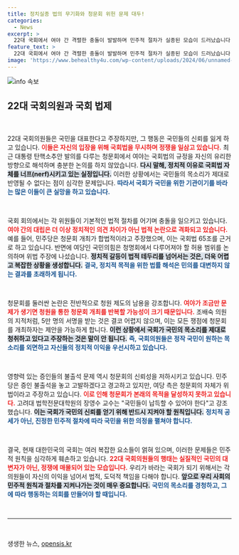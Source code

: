 ```yaml
---
title: 정치실종 법의 무기화와 청문회 위헌 문제 대두!
categories:
  - News
excerpt: >
  22대 국회에서 여야 간 격렬한 충돌이 발발하며 민주적 절차가 실종된 모습이 드러났습니다. 청문회를 둘러싼 갈등이 국민의 불신을 자아내고 있는 지금, 어떤 변화가 필요할까요?
feature_text: >
  22대 국회에서 여야 간 격렬한 충돌이 발발하며 민주적 절차가 실종된 모습이 드러났습니다. 청문회를 둘러싼 갈등이 국민의 불신을 자아내고 있는 지금, 어떤 변화가 필요할까요?
image: 'https://www.behealthy4u.com/wp-content/uploads/2024/06/unnamed-file.png'
---
```


<p><img src="https://www.behealthy4u.com/wp-content/uploads/2024/06/unnamed-file.png" alt="info 속보" /></p>

<h2 data-ke-size="size26">22대 국회의원과 국회 법제</h2>

<p data-ke-size="size16">&nbsp;</p>

<p>22대 국회의원들은 국민을 대표한다고 주장하지만, 그 행동은 국민들의 신뢰를 잃게 하고 있습니다. <b><span style="color: #ee2323;">이들은 자신의 입장을 위해 국회법을 무시하며 정쟁을 일삼고 있습니다.</span></b> 최근 대통령 탄핵소추안 발의를 다루는 청문회에서 여야는 국회법의 규정을 자신의 유리한 방향으로 해석하며 충분한 논의를 하지 않았습니다. <b><span style="background-color: #21538527;">다시 말해, 정치적 이유로 국회법 자체를 너프(nerf)시키고 있는 실정입니다.</span></b> 이러한 상황에서는 국민들의 목소리가 제대로 반영될 수 없다는 점이 심각한 문제입니다. <b><span style="color: #1a5490;">따라서 국회가 국민을 위한 기관이기를 바라는 많은 이들이 큰 실망을 하고 있습니다.</span></b></p>

<p data-ke-size="size16">&nbsp;</p>

<p>국회 회의에서는 각 위원들이 기본적인 법적 절차를 어기며 충돌을 일으키고 있습니다. <b><span style="color: #ee2323;">여야 간의 대립은 더 이상 정치적인 의견 차이가 아닌 법적 논란으로 격화되고 있습니다.</span></b> 예를 들어, 민주당은 청문회 개최가 합법적이라고 주장했으며, 이는 국회법 65조를 근거로 하고 있습니다. 반면에 여당인 국민의힘은 청명회에서 다루어져야 할 허용 범위를 논의하며 위법 주장에 나섰습니다. <b><span style="background-color: #21538527;">정치적 갈등이 법적 테두리를 넘어서는 것은, 더욱 어렵고 복잡한 상황을 생성합니다.</span></b> <b><span style="color: #1a5490;">결국, 정치적 목적을 위한 법률 해석은 민의를 대변하지 않는 결과를 초래하게 됩니다.</span></b></p>

<p data-ke-size="size16">&nbsp;</p>

<p>청문회를 둘러싼 논란은 전반적으로 청원 제도의 남용을 강조합니다. <b><span style="color: #ee2323;">여야가 조금만 문제가 생기면 청원을 통한 청문회 개최를 반복할 가능성이 크기 때문입니다.</span></b> 조배숙 의원의 지적처럼, 5만 명의 서명을 받는 것은 결코 어렵지 않으며, 이는 모든 쟁점에 청문회를 개최하자는 제안을 가능하게 합니다. <b><span style="background-color: #21538527;">이런 상황에서 국회가 국민의 목소리를 제대로 청취하고 있다고 주장하는 것은 말이 안 됩니다.</span></b> <b><span style="color: #1a5490;">즉, 국회의원들은 정작 국민이 원하는 목소리를 외면하고 자신들의 정치적 이익을 우선시하고 있습니다.</span></b></p>

<p data-ke-size="size16">&nbsp;</p>

<p>영향력 있는 증인들의 불출석 문제 역시 청문회의 신뢰성을 저하시키고 있습니다. 민주당은 증인 불출석을 놓고 고발하겠다고 경고하고 있지만, 여당 측은 청문회의 자체가 위법이라고 주장하고 있습니다. <b><span style="color: #ee2323;">이로 인해 청문회가 본래의 목적을 달성하지 못하고 있습니다.</span></b> 고려대 법학전문대학원의 장영수 교수는 "국민들이 납득할 수 있어야 한다"고 강조했습니다. <b><span style="background-color: #21538527;">이는 국회가 국민의 신뢰를 얻기 위해 반드시 지켜야 할 원칙입니다.</span></b> <b><span style="color: #1a5490;">정치적 공세가 아닌, 진정한 민주적 절차에 따라 국민을 위한 의정을 펼쳐야 합니다.</span></b></p>

<p data-ke-size="size16">&nbsp;</p>

<p>결국, 현재 대한민국의 국회는 여러 복잡한 요소들이 얽혀 있으며, 이러한 문제들은 민주적 원칙을 심각하게 훼손하고 있습니다. <b><span style="color: #ee2323;">22대 국회의원들의 행태는 실질적인 국민의 대변자가 아닌, 정쟁에 매몰되어 있는 모습입니다.</span></b> 우리가 바라는 국회가 되기 위해서는 각 의원들이 자신의 이익을 넘어서 법적, 도덕적 책임을 다해야 합니다. <b><span style="background-color: #21538527;">앞으로 우리 사회의 민주적 원칙과 절차를 지켜나가는 것이 매우 중요합니다.</span></b> <b><span style="color: #1a5490;">국민의 목소리를 경청하고, 그에 따라 행동하는 의회를 만들어야 할 때입니다.</span></b></p>

<p data-ke-size="size16">&nbsp;</p>

<hr>

<p data-ke-size="size16">&nbsp;</p>
생생한 뉴스, <a href="https://opensis.kr" rel="dofollow">opensis.kr</a>


